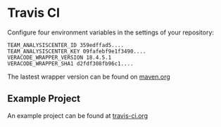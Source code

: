 # Travis CI

Configure four environment variables in the settings of your repository:

```
TEAM_ANALYSISCENTER_ID 359edffad5....
TEAM_ANALYSISCENTER_KEY 09fafebf9e1f3490....
VERACODE_WRAPPER_VERSION 18.4.5.1
VERACODE_WRAPPER_SHA1 d2fdf308fb96c1....
```

The lastest wrapper version can be found on [maven.org](https://repo1.maven.org/maven2/com/veracode/vosp/api/wrappers/vosp-api-wrappers-java/)

## Example Project

An example project can be found at [travis-ci.org](https://travis-ci.org/ctcampbell/veracode-travis-ci-example)
